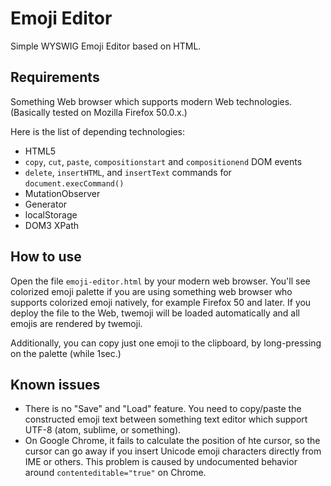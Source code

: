 # Emoji Editor

Simple WYSWIG Emoji Editor based on HTML.

## Requirements

Something Web browser which supports modern Web technologies.
(Basically tested on Mozilla Firefox 50.0.x.)

Here is the list of depending technologies:

* HTML5
* `copy`, `cut`, `paste`, `compositionstart` and `compositionend` DOM events
* `delete`, `insertHTML`, and `insertText` commands for `document.execCommand()`
* MutationObserver
* Generator
* localStorage
* DOM3 XPath

## How to use

Open the file `emoji-editor.html` by your modern web browser. You'll see colorized emoji palette if you are using something web browser who supports colorized emoji natively, for example Firefox 50 and later.
If you deploy the file to the Web, twemoji will be loaded automatically and all emojis are rendered by twemoji.

Additionally, you can copy just one emoji to the clipboard, by long-pressing on the palette (while 1sec.)

## Known issues

 * There is no "Save" and "Load" feature. You need to copy/paste the constructed emoji text between something text editor which support  UTF-8 (atom, sublime, or something).
 * On Google Chrome, it fails to calculate the position of hte cursor, so the cursor can go away if you insert Unicode emoji characters directly from IME or others. This problem is caused by undocumented behavior around `contenteditable="true"` on Chrome.
